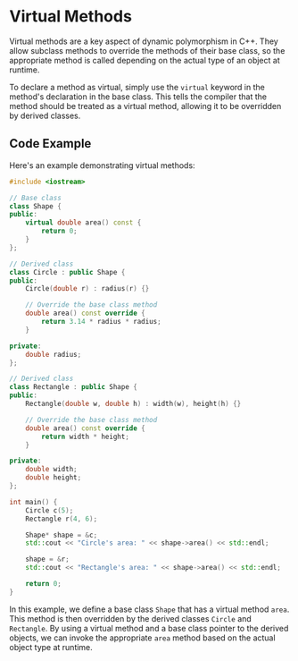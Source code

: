 # Virtual Methods

Virtual methods are a key aspect of dynamic polymorphism in C++. They allow subclass methods to override the methods of their base class, so the appropriate method is called depending on the actual type of an object at runtime.

To declare a method as virtual, simply use the `virtual` keyword in the method's declaration in the base class. This tells the compiler that the method should be treated as a virtual method, allowing it to be overridden by derived classes.

## Code Example

Here's an example demonstrating virtual methods:

```cpp
#include <iostream>

// Base class
class Shape {
public:
    virtual double area() const {
        return 0;
    }
};

// Derived class
class Circle : public Shape {
public:
    Circle(double r) : radius(r) {}

    // Override the base class method
    double area() const override {
        return 3.14 * radius * radius;
    }

private:
    double radius;
};

// Derived class
class Rectangle : public Shape {
public:
    Rectangle(double w, double h) : width(w), height(h) {}

    // Override the base class method
    double area() const override {
        return width * height;
    }

private:
    double width;
    double height;
};

int main() {
    Circle c(5);
    Rectangle r(4, 6);

    Shape* shape = &c;
    std::cout << "Circle's area: " << shape->area() << std::endl;

    shape = &r;
    std::cout << "Rectangle's area: " << shape->area() << std::endl;

    return 0;
}
```

In this example, we define a base class `Shape` that has a virtual method `area`. This method is then overridden by the derived classes `Circle` and `Rectangle`. By using a virtual method and a base class pointer to the derived objects, we can invoke the appropriate `area` method based on the actual object type at runtime.